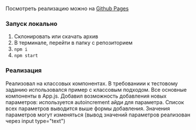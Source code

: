 Посмотреть реализацию можно на [Github Pages]()

### Запуск локально
1. Склонировать или скачать архив
2. В терминале, перейти в папку с репозиторием
3. `npm i`
4. `npm start`

### Реализация
Реализовал на классовых компонентах. В требованиии к тестовому заданию использовался пример с классовым подходом.
Все основные компоненты в App.js.
Добавил возможность добавления новых параметров: используется autoincrement айди для параметра.
Список всех параметров выводится выше формы добавления. Значения параметров могут изменяться (вывод значений параметров реализован через input type="text")
